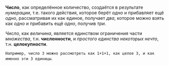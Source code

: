 **Число**, как определённое количество, создаётся в результате *нумерации*, т.е. такого действия, которое берёт *одно* и прибавляет ещё *одно*, рассматривая их как единое, получает *два*, которое можно взять как *одно* и прибавить ещё *одно*, получив *три*.

*Число*, как *величина*, является единством ограничения части *множества*, т.н. **численности**, и *простого единства некоторых нечто*, т.н. **целокупности**.

`Например, число 3 можно рассмотреть как 1+1+1, как целое 3, и как именно эти 3 единицы`.